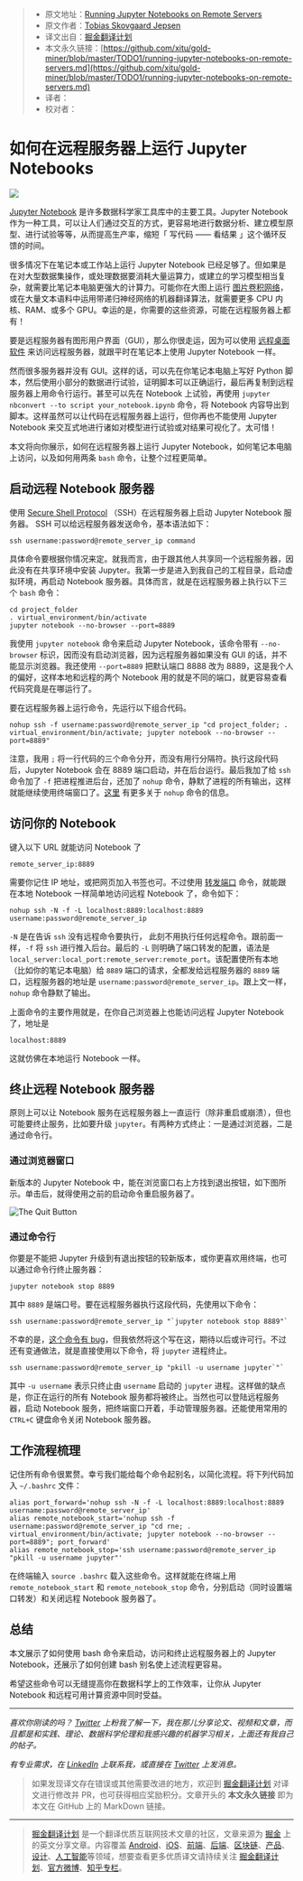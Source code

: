 > * 原文地址：[Running Jupyter Notebooks on Remote Servers](https://towardsdatascience.com/running-jupyter-notebooks-on-remote-servers-603fbcc256b3)
> * 原文作者：[Tobias Skovgaard Jepsen](https://medium.com/@tobiasskovgaardjepsen)
> * 译文出自：[掘金翻译计划](https://github.com/xitu/gold-miner)
> * 本文永久链接：[https://github.com/xitu/gold-miner/blob/master/TODO1/running-jupyter-notebooks-on-remote-servers.md](https://github.com/xitu/gold-miner/blob/master/TODO1/running-jupyter-notebooks-on-remote-servers.md)
> * 译者：
> * 校对者：

# 如何在远程服务器上运行 Jupyter Notebooks

![](https://cdn-images-1.medium.com/max/3840/1*rhhk7heUKv1KA8p50I-ElA.jpeg)

[Jupyter Notebook](https://jupyter.org/) 是许多数据科学家工具库中的主要工具。Jupyter Notebook 作为一种工具，可以让人们通过交互的方式，更容易地进行数据分析、建立模型原型、进行试验等等，从而提高生产率，缩短「 写代码 —— 看结果 」这个循环反馈的时间。

很多情况下在笔记本或工作站上运行 Jupyter Notebook 已经足够了。但如果是在对大型数据集操作，或处理数据要消耗大量运算力，或建立的学习模型相当复杂，就需要比笔记本电脑更强大的计算力。可能你在大图上运行 [图片卷积网络](https://towardsdatascience.com/how-to-do-deep-learning-on-graphs-with-graph-convolutional-networks-7d2250723780)，或在大量文本语料中运用带递归神经网络的机器翻译算法，就需要更多 CPU 内核、RAM、或多个 GPU。幸运的是，你需要的这些资源，可能在远程服务器上都有！

要是远程服务器有图形用户界面（GUI），那么你很走运，因为可以使用 [远程桌面软件](https://en.wikipedia.org/wiki/Remote_desktop_software) 来访问远程服务器，就跟平时在笔记本上使用 Jupyter Notebook 一样。

然而很多服务器并没有 GUI。这样的话，可以先在你笔记本电脑上写好 Python 脚本，然后使用小部分的数据进行试验，证明脚本可以正确运行，最后再复制到远程服务器上用命令行运行。甚至可以先在 Notebook 上试验，再使用 `jupyter nbconvert --to script your_notebook.ipynb` 命令，将 Notebook 内容导出到脚本。这样虽然可以让代码在远程服务器上运行，但你再也不能使用 Jupyter Notebook 来交互式地进行诸如对模型进行试验或对结果可视化了。太可惜！

本文将向你展示，如何在远程服务器上运行 Jupyter Notebook，如何笔记本电脑上访问，以及如何用两条 `bash` 命令，让整个过程更简单。

## 启动远程 Notebook 服务器

使用 [Secure Shell Protocol](https://en.wikipedia.org/wiki/Secure_Shell) （SSH）在远程服务器上启动 Jupyter Notebook 服务器。 SSH 可以给远程服务器发送命令，基本语法如下：

```
ssh username:password@remote_server_ip command
```

具体命令要根据你情况来定。就我而言，由于跟其他人共享同一个远程服务器，因此没有在共享环境中安装 Jupyter。我第一步是进入到我自己的工程目录，启动虚拟环境，再启动 Notebook 服务器。具体而言，就是在远程服务器上执行以下三个 `bash` 命令：

```
cd project_folder
. virtual_environment/bin/activate
jupyter notebook --no-browser --port=8889
```

我使用 `jupyter notebook` 命令来启动 Jupyter Notebook，该命令带有 `--no-browser` 标识，因而没有启动浏览器，因为远程服务器如果没有 GUI 的话，并不能显示浏览器。我还使用 `--port=8889` 把默认端口 8888 改为 8889，这是我个人的偏好，这样本地和远程的两个 Notebook 用的就是不同的端口，就更容易查看代码究竟是在哪运行了。

要在远程服务器上运行命令，先运行以下组合代码。

```
nohup ssh -f username:password@remote_server_ip "cd project_folder; . virtual_environment/bin/activate; jupyter notebook --no-browser --port=8889"
```

注意，我用 `;` 将一行代码的三个命令分开，而没有用行分隔符。执行这段代码后，Jupyter Notebook 会在 8889 端口启动，并在后台运行。最后我加了给 `ssh` 命令加了 `-f` 把进程推进后台，还加了 `nohup` 命令，静默了进程的所有输出，这样就能继续使用终端窗口了。[这里](https://www.computerhope.com/unix/unohup.htm) 有更多关于 `nohup` 命令的信息。

## 访问你的 Notebook

键入以下 URL 就能访问 Notebook 了

```
remote_server_ip:8889
```

需要你记住 IP 地址，或把网页加入书签也可。不过使用 [转发端口](https://en.wikipedia.org/wiki/Port_forwarding) 命令，就能跟在本地 Notebook 一样简单地访问远程 Notebook 了，命令如下：

```
nohup ssh -N -f -L localhost:8889:localhost:8889 username:password@remote_server_ip
```

`-N` 是在告诉 `ssh` 没有远程命令要执行， 此刻不用执行任何远程命令。跟前面一样，`-f` 将 `ssh` 进行推入后台。最后的 `-L` 则明确了端口转发的配置，语法是 `local_server:local_port:remote_server:remote_port`。该配置使所有本地（比如你的笔记本电脑）给 `8889` 端口的请求，全都发给远程服务器的 `8889` 端口，远程服务器的地址是 `username:password@remote_server_ip`。跟上文一样，`nohup` 命令静默了输出。

上面命令的主要作用就是，在你自己浏览器上也能访问远程 Jupyter Notebook 了，地址是

```
localhost:8889
```

这就仿佛在本地运行 Notebook 一样。

## 终止远程 Notebook 服务器

原则上可以让 Notebook 服务在远程服务器上一直运行（除非重启或崩溃），但也可能要终止服务，比如要升级 `jupyter`。有两种方式终止：一是通过浏览器，二是通过命令行。

### 通过浏览器窗口

新版本的 Jupyter Notebook 中，能在浏览窗口右上方找到退出按钮，如下图所示。单击后，就得使用之前的启动命令重启服务器了。

![The Quit Button](https://cdn-images-1.medium.com/max/6208/1*-_e16uYLCzydswb1COVosA.png)

### 通过命令行

你要是不能把 Jupyter 升级到有退出按钮的较新版本，或你更喜欢用终端，也可以通过命令行终止服务器：

```
jupyter notebook stop 8889
```

其中 `8889` 是端口号。要在远程服务器执行这段代码，先使用以下命令：

```
ssh username:password@remote_server_ip "`jupyter notebook stop 8889"`
```

不幸的是，[这个命令有 bug](https://github.com/jupyter/notebook/issues/2844#issuecomment-371220536)，但我依然将这个写在这，期待以后或许可行。不过还有变通做法，就是直接使用以下命令，将 `jupyter` 进程终止。

```
ssh username:password@remote_server_ip "pkill -u username jupyter`"`
```

其中 `-u username` 表示只终止由 `username` 启动的 `jupyter` 进程。这样做的缺点是，你正在运行的所有 Notebook 服务都将被终止。当然也可以登陆远程服务器，启动 Notebook 服务，把终端窗口开着，手动管理服务器。还能使用常用的 `CTRL+C` 键盘命令关闭 Notebook 服务器。

## 工作流程梳理

记住所有命令很累赘。幸亏我们能给每个命令起别名，以简化流程。将下列代码加入 `~/.bashrc` 文件： 

```
alias port_forward='nohup ssh -N -f -L localhost:8889:localhost:8889 username:password@remote_server_ip'
alias remote_notebook_start='nohup ssh -f username:password@remote_server_ip "cd rne; . virtual_environment/bin/activate; jupyter notebook --no-browser --port=8889"; port_forward'
alias remote_notebook_stop='ssh username:password@remote_server_ip "pkill -u username jupyter"'
```

在终端输入 `source .bashrc` 载入这些命令。这样就能在终端上用 `remote_notebook_start` 和 `remote_notebook_stop` 命令，分别启动（同时设置端口转发）和关闭远程 Notebook 服务器了。

## 总结

本文展示了如何使用 bash 命令来启动，访问和终止远程服务器上的 Jupyter Notebook，还展示了如何创建 bash 别名使上述流程更容易。

希望这些命令可以无缝提高你在数据科学上的工作效率，让你从 Jupyter Notebook 和远程可用计算资源中同时受益。

* * *

_喜欢你刚读的吗？ [*Twitter*](https://twitter.com/TobiasSJepsen) 上粉我了解一下，我在那儿分享论文、视频和文章，而且都是和实践、理论、数据科学伦理和我感兴趣的机器学习相关，上面还有我自己的帖子。_

_有专业需求，在 [*LinkedIn*](https://www.linkedin.com/in/tobias-skovgaard-jepsen/) 上联系我，或直接在 [*Twitter*](https://twitter.com/TobiasSJepsen) 上发消息。_

> 如果发现译文存在错误或其他需要改进的地方，欢迎到 [掘金翻译计划](https://github.com/xitu/gold-miner) 对译文进行修改并 PR，也可获得相应奖励积分。文章开头的 **本文永久链接** 即为本文在 GitHub 上的 MarkDown 链接。

---

> [掘金翻译计划](https://github.com/xitu/gold-miner) 是一个翻译优质互联网技术文章的社区，文章来源为 [掘金](https://juejin.im) 上的英文分享文章。内容覆盖 [Android](https://github.com/xitu/gold-miner#android)、[iOS](https://github.com/xitu/gold-miner#ios)、[前端](https://github.com/xitu/gold-miner#前端)、[后端](https://github.com/xitu/gold-miner#后端)、[区块链](https://github.com/xitu/gold-miner#区块链)、[产品](https://github.com/xitu/gold-miner#产品)、[设计](https://github.com/xitu/gold-miner#设计)、[人工智能](https://github.com/xitu/gold-miner#人工智能)等领域，想要查看更多优质译文请持续关注 [掘金翻译计划](https://github.com/xitu/gold-miner)、[官方微博](http://weibo.com/juejinfanyi)、[知乎专栏](https://zhuanlan.zhihu.com/juejinfanyi)。
